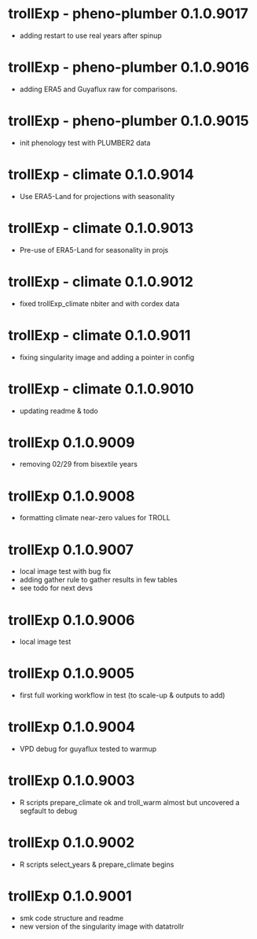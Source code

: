 # trollExp - pheno-plumber 0.1.0.9017

- adding restart to use real years after spinup

# trollExp - pheno-plumber 0.1.0.9016

- adding ERA5 and Guyaflux raw for comparisons.

# trollExp - pheno-plumber 0.1.0.9015

- init phenology test with PLUMBER2 data

# trollExp - climate 0.1.0.9014

- Use ERA5-Land for projections with seasonality

# trollExp - climate 0.1.0.9013

- Pre-use of ERA5-Land for seasonality in projs

# trollExp - climate 0.1.0.9012

- fixed trollExp_climate nbiter and with cordex data

# trollExp - climate 0.1.0.9011

- fixing singularity image and adding a pointer in config

# trollExp - climate 0.1.0.9010

- updating readme & todo

# trollExp 0.1.0.9009

- removing 02/29 from bisextile years

# trollExp 0.1.0.9008

- formatting climate near-zero values for TROLL

# trollExp 0.1.0.9007

- local image test with bug fix
- adding gather rule to gather results in few tables
- see todo for next devs

# trollExp 0.1.0.9006

- local image test

# trollExp 0.1.0.9005

- first full working workflow in test (to scale-up & outputs to add)

# trollExp 0.1.0.9004

- VPD debug for guyaflux tested to warmup

# trollExp 0.1.0.9003

-   R scripts prepare_climate ok and troll_warm almost but uncovered a segfault to debug

# trollExp 0.1.0.9002

-   R scripts select_years & prepare_climate begins

# trollExp 0.1.0.9001

-   smk code structure and readme
-   new version of the singularity image with datatrollr

